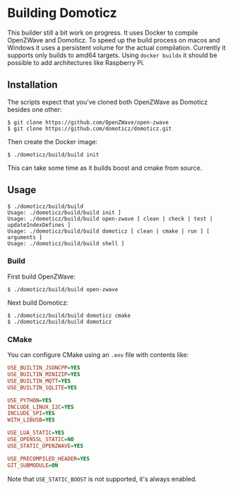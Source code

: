 # Building Domoticz

This builder still a bit work on progress. It uses Docker to compile OpenZWave and Domoticz. To speed up the build process on macos and Windows it uses a persistent volume for the actual compilation. Currently it supports only builds to amd64 targets. Using `docker buildx` it should be possible to add architectures like Raspberry Pi.



## Installation

The scripts expect that you've cloned both OpenZWave as Domoticz besides one other:

```shell
$ git clone https://github.com/OpenZWave/open-zwave
$ git clone https://github.com/domoticz/domoticz.git
```

Then create the Docker image:

```shell
$ ./domoticz/build/build init
```

This can take some time as it builds boost and cmake from source. 

## Usage

```shell
$ ./domoticz/build/build
Usage: ./domoticz/build/build init ]
Usage: ./domoticz/build/build open-zwave [ clean | check | test | updateIndexDefines ]
Usage: ./domoticz/build/build domoticz [ clean | cmake | run ] [ arguments ]
Usage: ./domoticz/build/build shell ]
```

### Build

First build OpenZWave:

```shell
$ ./domoticz/build/build open-zwave
```

Next build Domoticz:

```shell
$ ./domoticz/build/build domoticz cmake
$ ./domoticz/build/build domoticz
```

### CMake

You can configure CMake using an `.env` file with contents like:

```ini
USE_BUILTIN_JSONCPP=YES
USE_BUILTIN_MINIZIP=YES
USE_BUILTIN_MQTT=YES
USE_BUILTIN_SQLITE=YES

USE_PYTHON=YES
INCLUDE_LINUX_I2C=YES
INCLUDE_SPI=YES
WITH_LIBUSB=YES

USE_LUA_STATIC=YES
USE_OPENSSL_STATIC=NO
USE_STATIC_OPENZWAVE=YES

USE_PRECOMPILED_HEADER=YES
GIT_SUBMODULE=ON
```

Note that `USE_STATIC_BOOST` is not supported, it's always enabled.

